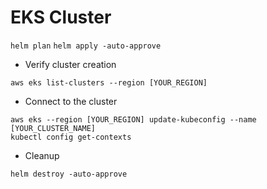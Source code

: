 # EKS Cluster

```helm plan```
```helm apply -auto-approve```


- Verify cluster creation

```aws eks list-clusters --region [YOUR_REGION]```

- Connect to the cluster

```
aws eks --region [YOUR_REGION] update-kubeconfig --name [YOUR_CLUSTER_NAME]
kubectl config get-contexts
```

- Cleanup 

```helm destroy -auto-approve```